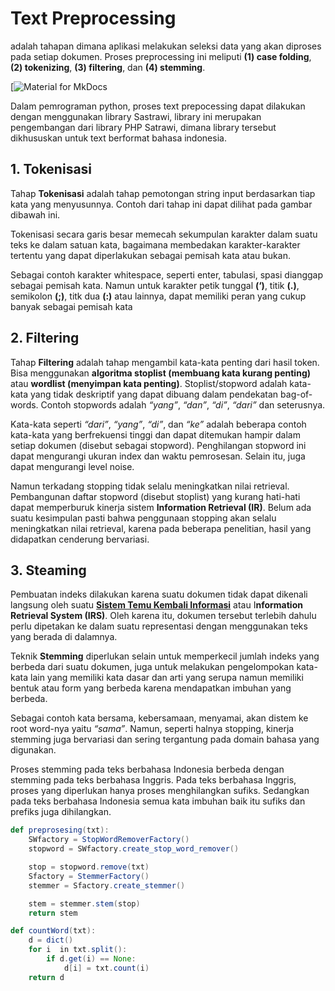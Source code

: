 # **Text Preprocessing**

adalah tahapan dimana aplikasi melakukan seleksi data yang akan diproses pada setiap dokumen. Proses preprocessing ini meliputi **(1) case folding**, **(2) tokenizing**, **(3) filtering**, dan **(4) stemming**.

[![Material for MkDocs](C:\Users\Choirul\Pictures\pros.jpg)

Dalam pemrograman python, proses text prepocessing dapat dilakukan dengan menggunakan library Sastrawi, library ini merupakan pengembangan dari library PHP Satrawi, dimana library tersebut dikhususkan untuk text berformat bahasa indonesia.

## 1. Tokenisasi

Tahap **Tokenisasi** adalah tahap pemotongan string input berdasarkan tiap kata yang menyusunnya. Contoh dari tahap ini dapat dilihat pada gambar dibawah ini.

Tokenisasi secara garis besar memecah sekumpulan karakter dalam suatu teks ke dalam satuan kata, bagaimana membedakan karakter-karakter tertentu yang dapat diperlakukan sebagai pemisah kata atau bukan.

Sebagai contoh karakter whitespace, seperti enter, tabulasi, spasi dianggap sebagai pemisah kata. Namun untuk karakter petik tunggal **(‘)**, titik **(.)**, semikolon **(;)**, titk dua **(:)** atau lainnya, dapat memiliki peran yang cukup banyak sebagai pemisah kata

[1]: https://informatikalogi.com/text-preprocessing/

## **2. Filtering**

Tahap **Filtering** adalah tahap mengambil kata-kata penting dari hasil token. Bisa menggunakan **algoritma stoplist (membuang kata kurang penting)** atau **wordlist (menyimpan kata penting)**. Stoplist/stopword adalah kata-kata yang tidak deskriptif yang dapat dibuang dalam pendekatan bag-of-words. Contoh stopwords adalah *“yang”*, *“dan”*, *“di”*, *“dari”* dan seterusnya. 

Kata-kata seperti *“dari”*, *“yang”*, *“di”*, dan *“ke”* adalah beberapa contoh kata-kata yang berfrekuensi tinggi dan dapat ditemukan hampir dalam setiap dokumen (disebut sebagai stopword). Penghilangan stopword ini dapat mengurangi ukuran index dan waktu pemrosesan. Selain itu, juga dapat mengurangi level noise.

Namun terkadang stopping tidak selalu meningkatkan nilai retrieval. Pembangunan daftar stopword (disebut stoplist) yang kurang hati-hati dapat memperburuk kinerja sistem **Information Retrieval (IR)**. Belum ada suatu kesimpulan pasti bahwa penggunaan stopping akan selalu meningkatkan nilai retrieval, karena pada beberapa penelitian, hasil yang didapatkan cenderung bervariasi.

## **3. Steaming**

Pembuatan indeks dilakukan karena suatu dokumen tidak dapat dikenali langsung oleh suatu [**Sistem Temu Kembali Informasi**](https://informatikalogi.com/sistem-temu-kembali-informasi/) atau I**nformation Retrieval System (IRS)**. Oleh karena itu, dokumen tersebut terlebih dahulu perlu dipetakan ke dalam suatu representasi dengan menggunakan teks yang berada di dalamnya.

Teknik **Stemming** diperlukan selain untuk memperkecil jumlah indeks yang berbeda dari suatu dokumen, juga untuk melakukan pengelompokan kata-kata lain yang memiliki kata dasar dan arti yang serupa namun memiliki bentuk atau form yang berbeda karena mendapatkan imbuhan yang berbeda.

Sebagai contoh kata bersama, kebersamaan, menyamai, akan distem ke root word-nya yaitu *“sama”*. Namun, seperti halnya stopping, kinerja stemming juga bervariasi dan sering tergantung pada domain bahasa yang digunakan.

Proses stemming pada teks berbahasa Indonesia berbeda dengan stemming pada teks berbahasa Inggris. Pada teks berbahasa Inggris, proses yang diperlukan hanya proses menghilangkan sufiks. Sedangkan pada teks berbahasa Indonesia semua kata imbuhan baik itu sufiks dan prefiks juga dihilangkan.

``` scala
def preprosesing(txt):
    SWfactory = StopWordRemoverFactory()
    stopword = SWfactory.create_stop_word_remover()

    stop = stopword.remove(txt)
    Sfactory = StemmerFactory()
    stemmer = Sfactory.create_stemmer()

    stem = stemmer.stem(stop)
    return stem

def countWord(txt):
    d = dict()
    for i  in txt.split():
        if d.get(i) == None:
            d[i] = txt.count(i)
    return d
```


